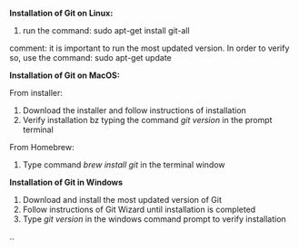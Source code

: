 **Installation of Git on Linux:**

1. run the command: sudo apt-get install git-all

comment: it is important to run the most updated version. In order to verify so, use the command: sudo apt-get update

**Installation of Git on MacOS:**

From installer:

1. Download the installer and follow instructions of installation
2. Verify installation bz typing the command *git version* in the prompt terminal

From Homebrew:

1. Type command *brew install git* in the terminal window

**Installation of Git in Windows**

1. Download and install the most updated version of Git
2. Follow instructions of Git Wizard until installation is completed
3. Type *git version* in the windows command prompt to verify installation

..
